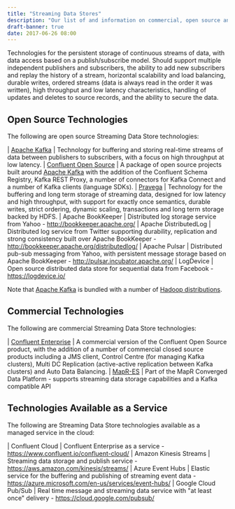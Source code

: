 ```yaml
---
title: "Streaming Data Stores"
description: "Our list of and information on commercial, open source and cloud based streaming data stores, including Kafka, Confluent, MapR-ES and alternatives to these."
draft-banner: true
date: 2017-06-26 08:00
---
```

Technologies for the persistent storage of continuous streams of data, with data access based on a publish/subscribe model.  Should support multiple independent publishers and subscribers, the ability to add new subscribers and replay the history of a stream, horizontal scalability and load balancing, durable writes, ordered streams (data is always read in the order it was written), high throughput and low latency characteristics, handling of updates and deletes to source records, and the ability to secure the data.
<!--more-->

## Open Source Technologies

The following are open source Streaming Data Store technologies:

| [Apache Kafka](/technologies/apache-kafka/) | Technology for buffering and storing real-time streams of data between publishers to subscribers, with a focus on high throughput at low latency.
| [Confluent Open Source](/technologies/confluent-open-source/) | A package of open source projects built around [Apache Kafka](/technologies/apache-kafka/) with the addition of the Confluent Schema Registry, Kafka REST Proxy, a number of connectors for Kafka Connect and a number of Kafka clients (language SDKs).
| [Pravega](/technologies/pravega/) | Technology for the buffering and long term storage of streaming data, designed for low latency and high throughput, with support for exactly once semantics, durable writes, strict ordering, dynamic scaling, transactions and long term storage backed by HDFS.
| Apache BookKeeper | Distributed log storage service from Yahoo - <http://bookkeeper.apache.org/>
| Apache DistributedLog | Distributed log service from Twitter supporting durability, replication and strong consistency built over Apache BookKeeper - <http://bookkeeper.apache.org/distributedlog/>
| Apache Pulsar | Distributed pub-sub messaging from Yahoo, with persistent message storage based on Apache BookKeeper - <http://pulsar.incubator.apache.org/>
| LogDevice | Open source distributed data store for sequential data from Facebook - <https://logdevice.io/>

Note that [Apache Kafka](/technologies/apache-kafka/) is bundled with a number of [Hadoop distributions](/tech-categories/hadoop-distributions/).

## Commercial Technologies

The following are commercial Streaming Data Store technologies:

| [Confluent Enterprise](/technologies/confluent-enterprise/) | A commercial version of the Confluent Open Source product, with the addition of a number of commercial closed source products including a JMS client, Control Centre (for managing Kafka clusters), Multi DC Replication (active-active replication between Kafka clusters) and Auto Data Balancing.
| [MapR-ES](/technologies/mapr-es) | Part of the MapR Converged Data Platform - supports streaming data storage capabilities and a Kafka compatible API

## Technologies Available as a Service

The following are Streaming Data Store technologies available as a managed service in the cloud:

| Confluent Cloud | Confluent Enterprise as a service - <https://www.confluent.io/confluent-cloud/>
| Amazon Kinesis Streams | Streaming data storage and publish service - <https://aws.amazon.com/kinesis/streams/>
| Azure Event Hubs  | Elastic service for the buffering and publishing of streaming event data - <https://azure.microsoft.com/en-us/services/event-hubs/>
| Google Cloud Pub/Sub | Real time message and streaming data service with "at least once" delivery - <https://cloud.google.com/pubsub/>